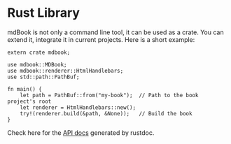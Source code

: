 # Rust Library

mdBook is not only a command line tool, it can be used as a crate. You can extend it,
integrate it in current projects. Here is a short example:

```rust,ignore
extern crate mdbook;

use mdbook::MDBook;
use mdbook::renderer::HtmlHandlebars;
use std::path::PathBuf;

fn main() {
    let path = PathBuf::from("my-book");  // Path to the book project's root
    let renderer = HtmlHandlebars::new();
    try!(renderer.build(&path, &None));   // Build the book
}
```

Check here for the [API docs](../mdbook/index.html) generated by rustdoc.
